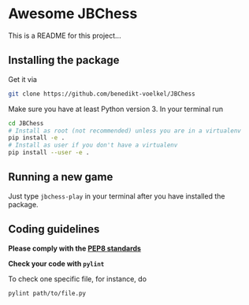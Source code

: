 # Awesome JBChess

This is a README for this project...

## Installing the package

Get it via

```bash
git clone https://github.com/benedikt-voelkel/JBChess
```

Make sure you have at least Python version 3. In your terminal run

```bash
cd JBChess
# Install as root (not recommended) unless you are in a virtualenv
pip install -e .
# Install as user if you don't have a virtualenv
pip install --user -e .
```

## Running a new game

Just type `jbchess-play` in your terminal after you have installed the package.


## Coding guidelines

**Please comply with the [PEP8 standards](https://www.python.org/dev/peps/pep-0008/)**

**Check your code with `pylint`**

To check one specific file, for instance, do

```bash
pylint path/to/file.py
```
